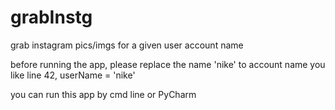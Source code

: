 # grabInstg
grab instagram pics/imgs for a given user account name

before running the app, please replace the name 'nike' to account name you like
line 42, userName = 'nike'

you can run this app by cmd line or PyCharm
